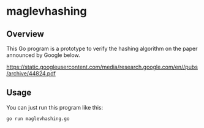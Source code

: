 # maglevhashing

## Overview

This Go program is a prototype to verify the hashing algorithm on the paper announced by Google below.

https://static.googleusercontent.com/media/research.google.com/en//pubs/archive/44824.pdf

## Usage

You can just run this program like this:

```
go run maglevhashing.go
```
